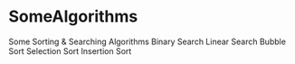 # SomeAlgorithms
Some Sorting &amp; Searching Algorithms
Binary Search
Linear Search
Bubble Sort
Selection Sort
Insertion Sort
